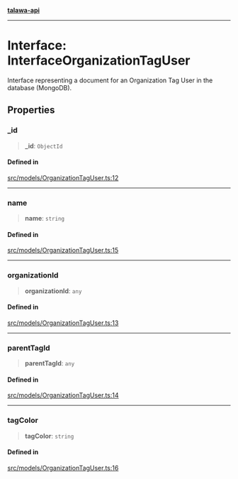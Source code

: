 [**talawa-api**](../../../README.md)

***

# Interface: InterfaceOrganizationTagUser

Interface representing a document for an Organization Tag User in the database (MongoDB).

## Properties

### \_id

> **\_id**: `ObjectId`

#### Defined in

[src/models/OrganizationTagUser.ts:12](https://github.com/Suyash878/talawa-api/blob/e4413cec641a837926071678fed3c7f67234e31e/src/models/OrganizationTagUser.ts#L12)

***

### name

> **name**: `string`

#### Defined in

[src/models/OrganizationTagUser.ts:15](https://github.com/Suyash878/talawa-api/blob/e4413cec641a837926071678fed3c7f67234e31e/src/models/OrganizationTagUser.ts#L15)

***

### organizationId

> **organizationId**: `any`

#### Defined in

[src/models/OrganizationTagUser.ts:13](https://github.com/Suyash878/talawa-api/blob/e4413cec641a837926071678fed3c7f67234e31e/src/models/OrganizationTagUser.ts#L13)

***

### parentTagId

> **parentTagId**: `any`

#### Defined in

[src/models/OrganizationTagUser.ts:14](https://github.com/Suyash878/talawa-api/blob/e4413cec641a837926071678fed3c7f67234e31e/src/models/OrganizationTagUser.ts#L14)

***

### tagColor

> **tagColor**: `string`

#### Defined in

[src/models/OrganizationTagUser.ts:16](https://github.com/Suyash878/talawa-api/blob/e4413cec641a837926071678fed3c7f67234e31e/src/models/OrganizationTagUser.ts#L16)
